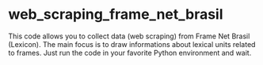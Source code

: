 # web_scraping_frame_net_brasil
This code allows you to collect data (web scraping) from Frame Net Brasil (Lexicon). The main focus is to draw informations about lexical units related to frames.
Just run the code in your favorite Python environment and wait. 

